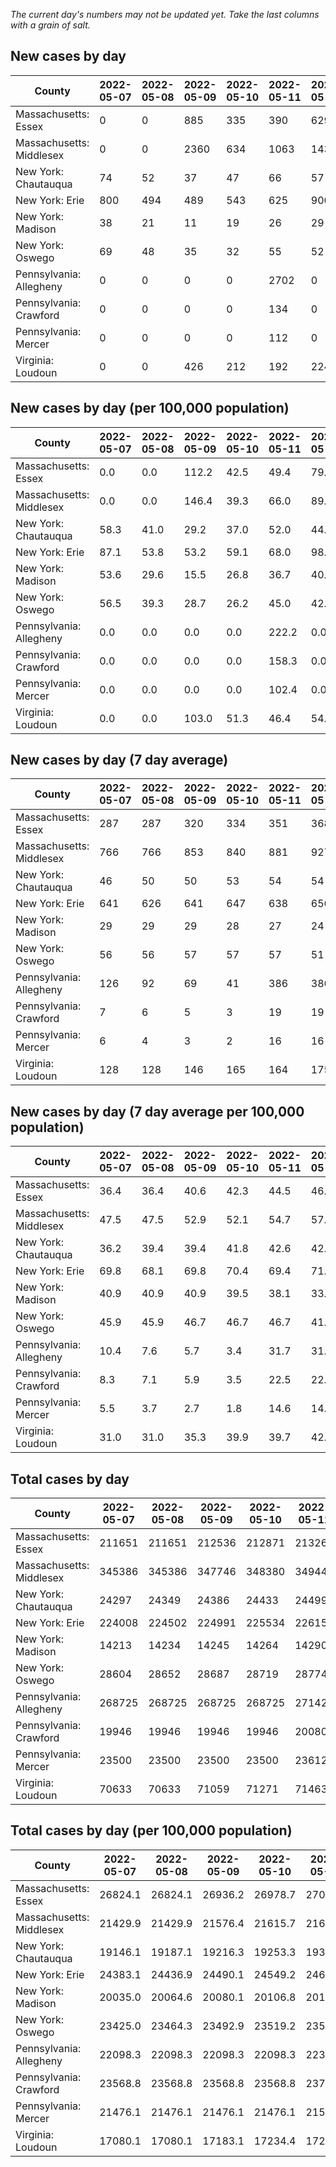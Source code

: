 _The current day's numbers may not be updated yet. Take the last columns with a grain of salt._
## New cases by day

| County | 2022-05-07 | 2022-05-08 | 2022-05-09 | 2022-05-10 | 2022-05-11 | 2022-05-12 | 2022-05-13 |
| --- | --- | --- | --- | --- | --- | --- | --- |
| Massachusetts: Essex | 0 | 0 | 885 | 335 | 390 | 629 |  |
| Massachusetts: Middlesex | 0 | 0 | 2360 | 634 | 1063 | 1437 |  |
| New York: Chautauqua | 74 | 52 | 37 | 47 | 66 | 57 |  |
| New York: Erie | 800 | 494 | 489 | 543 | 625 | 900 |  |
| New York: Madison | 38 | 21 | 11 | 19 | 26 | 29 |  |
| New York: Oswego | 69 | 48 | 35 | 32 | 55 | 52 |  |
| Pennsylvania: Allegheny | 0 | 0 | 0 | 0 | 2702 | 0 |  |
| Pennsylvania: Crawford | 0 | 0 | 0 | 0 | 134 | 0 |  |
| Pennsylvania: Mercer | 0 | 0 | 0 | 0 | 112 | 0 |  |
| Virginia: Loudoun | 0 | 0 | 426 | 212 | 192 | 224 |  |

## New cases by day (per 100,000 population)

| County | 2022-05-07 | 2022-05-08 | 2022-05-09 | 2022-05-10 | 2022-05-11 | 2022-05-12 | 2022-05-13 |
| --- | --- | --- | --- | --- | --- | --- | --- |
| Massachusetts: Essex | 0.0 | 0.0 | 112.2 | 42.5 | 49.4 | 79.7 |  |
| Massachusetts: Middlesex | 0.0 | 0.0 | 146.4 | 39.3 | 66.0 | 89.2 |  |
| New York: Chautauqua | 58.3 | 41.0 | 29.2 | 37.0 | 52.0 | 44.9 |  |
| New York: Erie | 87.1 | 53.8 | 53.2 | 59.1 | 68.0 | 98.0 |  |
| New York: Madison | 53.6 | 29.6 | 15.5 | 26.8 | 36.7 | 40.9 |  |
| New York: Oswego | 56.5 | 39.3 | 28.7 | 26.2 | 45.0 | 42.6 |  |
| Pennsylvania: Allegheny | 0.0 | 0.0 | 0.0 | 0.0 | 222.2 | 0.0 |  |
| Pennsylvania: Crawford | 0.0 | 0.0 | 0.0 | 0.0 | 158.3 | 0.0 |  |
| Pennsylvania: Mercer | 0.0 | 0.0 | 0.0 | 0.0 | 102.4 | 0.0 |  |
| Virginia: Loudoun | 0.0 | 0.0 | 103.0 | 51.3 | 46.4 | 54.2 |  |

## New cases by day (7 day average)

| County | 2022-05-07 | 2022-05-08 | 2022-05-09 | 2022-05-10 | 2022-05-11 | 2022-05-12 | 2022-05-13 |
| --- | --- | --- | --- | --- | --- | --- | --- |
| Massachusetts: Essex | 287 | 287 | 320 | 334 | 351 | 368 |  |
| Massachusetts: Middlesex | 766 | 766 | 853 | 840 | 881 | 927 |  |
| New York: Chautauqua | 46 | 50 | 50 | 53 | 54 | 54 |  |
| New York: Erie | 641 | 626 | 641 | 647 | 638 | 656 |  |
| New York: Madison | 29 | 29 | 29 | 28 | 27 | 24 |  |
| New York: Oswego | 56 | 56 | 57 | 57 | 57 | 51 |  |
| Pennsylvania: Allegheny | 126 | 92 | 69 | 41 | 386 | 386 |  |
| Pennsylvania: Crawford | 7 | 6 | 5 | 3 | 19 | 19 |  |
| Pennsylvania: Mercer | 6 | 4 | 3 | 2 | 16 | 16 |  |
| Virginia: Loudoun | 128 | 128 | 146 | 165 | 164 | 175 |  |

## New cases by day (7 day average per 100,000 population)

| County | 2022-05-07 | 2022-05-08 | 2022-05-09 | 2022-05-10 | 2022-05-11 | 2022-05-12 | 2022-05-13 |
| --- | --- | --- | --- | --- | --- | --- | --- |
| Massachusetts: Essex | 36.4 | 36.4 | 40.6 | 42.3 | 44.5 | 46.6 |  |
| Massachusetts: Middlesex | 47.5 | 47.5 | 52.9 | 52.1 | 54.7 | 57.5 |  |
| New York: Chautauqua | 36.2 | 39.4 | 39.4 | 41.8 | 42.6 | 42.6 |  |
| New York: Erie | 69.8 | 68.1 | 69.8 | 70.4 | 69.4 | 71.4 |  |
| New York: Madison | 40.9 | 40.9 | 40.9 | 39.5 | 38.1 | 33.8 |  |
| New York: Oswego | 45.9 | 45.9 | 46.7 | 46.7 | 46.7 | 41.8 |  |
| Pennsylvania: Allegheny | 10.4 | 7.6 | 5.7 | 3.4 | 31.7 | 31.7 |  |
| Pennsylvania: Crawford | 8.3 | 7.1 | 5.9 | 3.5 | 22.5 | 22.5 |  |
| Pennsylvania: Mercer | 5.5 | 3.7 | 2.7 | 1.8 | 14.6 | 14.6 |  |
| Virginia: Loudoun | 31.0 | 31.0 | 35.3 | 39.9 | 39.7 | 42.3 |  |

## Total cases by day

| County | 2022-05-07 | 2022-05-08 | 2022-05-09 | 2022-05-10 | 2022-05-11 | 2022-05-12 | 2022-05-13 |
| --- | --- | --- | --- | --- | --- | --- | --- |
| Massachusetts: Essex | 211651 | 211651 | 212536 | 212871 | 213261 | 213890 |  |
| Massachusetts: Middlesex | 345386 | 345386 | 347746 | 348380 | 349443 | 350880 |  |
| New York: Chautauqua | 24297 | 24349 | 24386 | 24433 | 24499 | 24556 |  |
| New York: Erie | 224008 | 224502 | 224991 | 225534 | 226159 | 227059 |  |
| New York: Madison | 14213 | 14234 | 14245 | 14264 | 14290 | 14319 |  |
| New York: Oswego | 28604 | 28652 | 28687 | 28719 | 28774 | 28826 |  |
| Pennsylvania: Allegheny | 268725 | 268725 | 268725 | 268725 | 271427 | 271427 |  |
| Pennsylvania: Crawford | 19946 | 19946 | 19946 | 19946 | 20080 | 20080 |  |
| Pennsylvania: Mercer | 23500 | 23500 | 23500 | 23500 | 23612 | 23612 |  |
| Virginia: Loudoun | 70633 | 70633 | 71059 | 71271 | 71463 | 71687 |  |

## Total cases by day (per 100,000 population)

| County | 2022-05-07 | 2022-05-08 | 2022-05-09 | 2022-05-10 | 2022-05-11 | 2022-05-12 | 2022-05-13 |
| --- | --- | --- | --- | --- | --- | --- | --- |
| Massachusetts: Essex | 26824.1 | 26824.1 | 26936.2 | 26978.7 | 27028.1 | 27107.8 |  |
| Massachusetts: Middlesex | 21429.9 | 21429.9 | 21576.4 | 21615.7 | 21681.7 | 21770.8 |  |
| New York: Chautauqua | 19146.1 | 19187.1 | 19216.3 | 19253.3 | 19305.3 | 19350.2 |  |
| New York: Erie | 24383.1 | 24436.9 | 24490.1 | 24549.2 | 24617.2 | 24715.2 |  |
| New York: Madison | 20035.0 | 20064.6 | 20080.1 | 20106.8 | 20143.5 | 20184.4 |  |
| New York: Oswego | 23425.0 | 23464.3 | 23492.9 | 23519.2 | 23564.2 | 23606.8 |  |
| Pennsylvania: Allegheny | 22098.3 | 22098.3 | 22098.3 | 22098.3 | 22320.5 | 22320.5 |  |
| Pennsylvania: Crawford | 23568.8 | 23568.8 | 23568.8 | 23568.8 | 23727.1 | 23727.1 |  |
| Pennsylvania: Mercer | 21476.1 | 21476.1 | 21476.1 | 21476.1 | 21578.4 | 21578.4 |  |
| Virginia: Loudoun | 17080.1 | 17080.1 | 17183.1 | 17234.4 | 17280.8 | 17335.0 |  |
